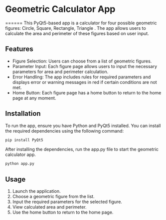 # Geometric Calculator App
======
This PyQt5-based app is a calculator for four possible geometric figures: Circle, Square, Rectangle, Triangle . The app allows users to calculate the area and perimeter of these figures based on user input.

## Features
* Figure Selection: Users can choose from a list of geometric figures.
* Parameter Input: Each figure page allows users to input the necessary parameters for area and perimeter calculation.
* Error Handling: The app includes rules for required parameters and displays error or warning messages in red if certain conditions are not met.
* Home Button: Each figure page has a home button to return to the home page at any moment.
## Installation
To run the app, ensure you have Python and PyQt5 installed. You can install the required dependencies using the following command:

```py
pip install PyQt5
```
After installing the dependencies, run the app.py file to start the geometric calculator app.
```py
python app.py
```
## Usage
1. Launch the application.
2. Choose a geometric figure from the list.
3. Input the required parameters for the selected figure.
4. View calculated area and perimeter.
5. Use the home button to return to the home page.
